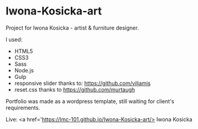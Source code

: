 # Iwona-Kosicka-art

Project for Iwona Kosicka - artist & furniture designer.

I used:

- HTML5
- CSS3
- Sass
- Node.js
- Gulp
- responsive slider thanks to: https://github.com/viljamis
- reset.css thanks to https://github.com/murtaugh

Portfolio was made as a wordpress template, still waiting for client's requirements.

Live: <a href='https://lmc-101.github.io/Iwona-Kosicka-art/> Iwona Kosicka </a>
